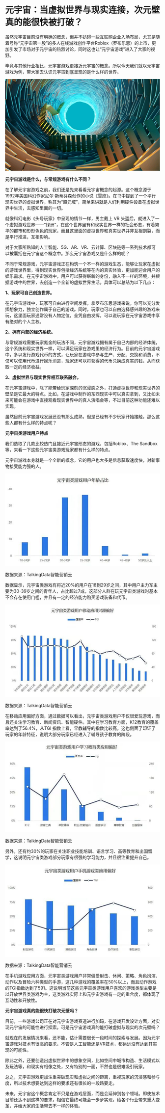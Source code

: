 # 元宇宙：当虚拟世界与现实连接，次元壁真的能很快被打破？



虽然元宇宙目前没有明确的概念，但并不妨碍一些互联网企业入场布局，尤其是随着号称“元宇宙第一股”的多人在线游戏创作平台Roblox（罗布乐思）的上市，更加引发了市场对于元宇宙的热烈讨论，同时这也让“元宇宙游戏”进入了大家的视野。

毕竟与其他行业相比，元宇宙游戏更接近元宇宙的概念。所以今天我们就以元宇宙游戏为例，带大家去认识元宇宙到底呈现的是什么样的世界。



![虚拟世界与现实链接](cy.jpg) 



**元宇宙游戏是什么，与常规游戏有什么不同？** 

在了解元宇宙游戏之前，我们还是先来看看元宇宙概念的起源。这个概念源于1992年美国科幻作家尼尔·斯蒂芬森创作的小说《雪崩》。在书中提到了一个平行现实世界的虚拟世界，称其为“超元域”，简单来讲就是人们利用硬件设备在虚拟世界中生活，去感知里面的一切。

就像科幻电影《头号玩家》中呈现的情节一样，男主戴上 VR 头盔后，就进入了一个虚拟游戏世界——“绿洲”，在这个世界里有和现实世界一样的社会形态，有着繁华的都市和形形色色的玩家，而且这里面的虚拟世界和真实世界并非互相割裂，而是平行推进，互相影响。

对于大家所熟知的人工智能、5G、AR、VR、云计算、区块链等一系列技术都可以被囊括在元宇宙这个概念中。那么元宇宙游戏又是什么样的呢？

不同于常规游戏，元宇宙游戏正在构筑一个不一样的游戏生态，能够让玩家在虚拟的游戏世界里，得到现实世界包括经济系统等在内的真实体验，更加能迎合用户的娱乐需求。在元宇宙游戏中，用户可以获得崭新的身份，融入不一样的环境，并根据游戏中的世界，去创造一个全新的虚拟世界生活。具体可以总结为以下几点：

**1、玩家可自己创造世界。**

在元宇宙游戏中，玩家可自由进行空间发挥，拿罗布乐思游戏来说，你可以充分发挥想象力，独立创作属于自己的游戏。同时，玩家也可以自由选择感兴趣的游戏来玩，这里面玩家通常没有人物定位，全凭自由发挥，可以说玩家在元宇宙游戏中享有绝对的个人主权。

**2、拥有内部的经济系统。**

与常规游戏需要玩家氪金的玩法不同，元宇宙游戏拥有属于自己内部的经济体统，这个系统和现实世界一样，可以满足玩家在游戏里的经济行为。目前的元宇宙游戏中，多以发行游戏代币的方式，让玩家在游戏中参与生产、分配、交换和消费，不仅可以使用代币进行娱乐消遣，玩家还可以将获得的代币兑换成真实的钱，从而获取一定的经济收益。

**3、虚拟世界与现实世界相互联系融合。**

在元宇宙游戏中，除了能带给玩家深刻的沉浸感之外，打通虚拟世界和现实世界的壁垒是它最大的特点。比如，在游戏中制作的东西现实中可以真实拿到，又比如未来可能会在游戏中直接观看现实世界中的真人演唱会等，不过目前这种功能还难以实现。

虽然目前元宇宙游戏发展还没有那么成熟，但是已经有不少玩家开始接触，那么这些人都有什么样的特点呢？



**元宇宙类游戏用户特点** 

我们选取了几款比较热门且接近元宇宙形态的游戏，包括Roblox、The Sandbox等，来看一下这些元宇宙类游戏玩家都有什么样的特点。

元宇宙游戏本身就是一个全新的概念，它的用户也大多是信息获取速度快，对新事物接受能力强的人。

![虚拟世界与现实链接](yb.jpg)

数据来源：TalkingData智能营销云



数据显示，元宇宙类游戏有将近20%的用户在18到29岁之间，其中用户主力军主要为30-39岁之间的青年人，占比超过7成，这部分人群在玩元宇宙类游戏时基本不会存在使用门槛，并且有一定的经济能力购买游戏装备和代币。

![虚拟世界与现实链接](cybc.jpg)

数据来源：TalkingData智能营销云



在移动应用偏好方面，通过数据可以看出，元宇宙类游戏用户不仅很爱玩游戏，而且还关注学习教育、新闻资讯、智能硬件。其中在学习教育方面，K12教育的覆盖率达到了56.4%，从TGI 指数上看，早教辅导的指数比较高，这也侧面了印证了玩家的年龄特征，说明大部分玩家已经进入了辅导孩子教育的阶段。

![虚拟世界与现实链接](lh.jpg)

数据来源：TalkingData智能营销云



另外，还有约30%的玩家在关注职业技能培训、语言学习、高等教育和出国留学，这说明元宇宙类游戏部分玩家有很强的学习能力，并且很注重提升自己。

![虚拟世界与现实链接](lm.jpg)

数据来源：TalkingData智能营销云



在手机游戏应用方面，元宇宙类游戏用户非常偏爱射击、休闲、策略、角色扮演、动作以及冒险六种类型的手游，这几种游戏的覆盖率在50%以上，而且动作游戏的TGI指数达到了591。这说明当前这些元宇宙类游戏用户喜欢的游戏类型主要是以开放世界类游戏为主，这类游戏实际上和元宇宙游戏有一定的重合度，都体现了互动性和开放性。



**元宇宙游戏真的能很快打破次元壁吗？** 

目前，一些游戏公司正在对元宇宙游戏赛道进行加码，在游戏开发设计方面，对实现元宇宙的可能性进行探索。可是元宇宙游戏真的能打破虚拟与现实的次元壁吗？

就现在的发展情况来看，还不能，估计需要很长一段时间的探索与发展。因为元宇宙游戏对技术有很高的要求，不管是人工智能还是VR技术，都远远没有达到其实现的可能性。

除此之外，还要创造出虚拟世界中的想象空间，比如空间中城市构造、生活模式以及玩法等，和现实有相像之处，又有特别的一面，不然也是很难吸引玩家。

总之，元宇宙游戏更加注重突破现实和虚拟之间的距离，重视玩家的沉浸感和参与度，所以技术想要达到这样的要求还有很长的一段路要走。

未来，元宇宙这个概念肯定不只是在游戏层面，而是会延伸到各个领域。即使技术目前还达不到这样的要求，相信它最终可能会一步步实现，给各个行业带来重大变革，并给大家的生活带去不一样的体验。
